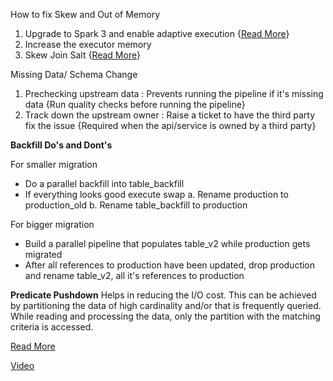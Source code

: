 How to fix Skew and Out of Memory 
1. Upgrade to Spark 3 and enable adaptive execution {[Read More](https://medium.com/@diehardankush/what-is-understanding-adaptive-query-execution-in-spark-3-1fcc0aa7ab9e)}
2. Increase the executor memory
3. Skew Join Salt {[Read More](https://medium.com/curious-data-catalog/sparks-salting-a-step-towards-mitigating-skew-problem-5b2e66791620)}

Missing Data/ Schema Change 
1. Prechecking upstream data : Prevents running the pipeline if it's missing data {Run quality checks before running the pipeline}
2. Track down the upstream owner : Raise a ticket to have the third party fix the issue {Required when the api/service is owned by a third party}

**__Backfill Do's and Dont's__**

For smaller migration 
- Do a parallel backfill into table_backfill
- If everything looks good execute swap
  a. Rename production to production_old
  b. Rename table_backfill to production

For bigger migration 
- Build a parallel pipeline that populates table_v2 while production gets migrated
- After all references to production have been updated, drop production and rename table_v2, all it's references to production

**__Predicate Pushdown__**
Helps in reducing the I/O cost. This can be achieved by partitioning the data of high cardinality and/or that is frequently 
queried. While reading and processing the data, only the partition with the matching criteria is accessed.

[Read More](https://docs.datastax.com/en/dse/6.9/spark/predicate-push-down.html)

[Video](https://www.youtube.com/watch?v=k_qdhBjTZgg&ab_channel=waitingforcode) 
